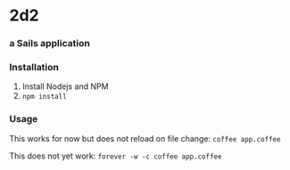 # 2d2
### a Sails application

### Installation

1. Install Nodejs and NPM
2. `npm install`

### Usage

This works for now but does not reload on file change: `coffee app.coffee`

This does not yet work: `forever -w -c coffee app.coffee`
